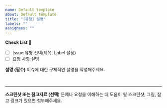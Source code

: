 ```yaml
---
name: Default template
about: Default template
title: "[유형] 설명"
labels: ""
assignees: ""
---
```


**Check List :memo:**

- [ ] Issue 유형 선택(제목, Label 설정)
- [ ] 요청 사항 설명

**설명 (필수)**
이슈에 대한 구체적인 설명을 작성해주세요.

<br>

---

**스크린샷 또는 참고자료 (선택)**
문제나 요청을 이해하는 데 도움이 될 스크린샷, 그림, 참고 링크가 있으면 첨부해주세요.
